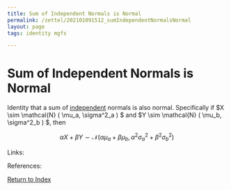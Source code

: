 ```yaml
---
title: Sum of Independent Normals is Normal
permalink: /zettel/202101091512_sumIndependentNormalsNormal
layout: page
tags: identity mgfs

---
```

# Sum of Independent Normals is Normal

Identity that a sum of [independent](202012241408_independence) normals is also normal. Specifically if 
$X \sim \mathcal{N} ( \mu_a, \sigma^2_a ) $ and $Y \sim \mathcal{N} ( \mu_b, \sigma^2_b ) $, then

$$
\alpha X + \beta Y \sim \mathcal{N} ( \alpha \mu_a + \beta \mu_b, \alpha^2 \sigma^2_a + \beta^2 \sigma^2_b)
$$

Links: 

References: 

[Return to Index](index)